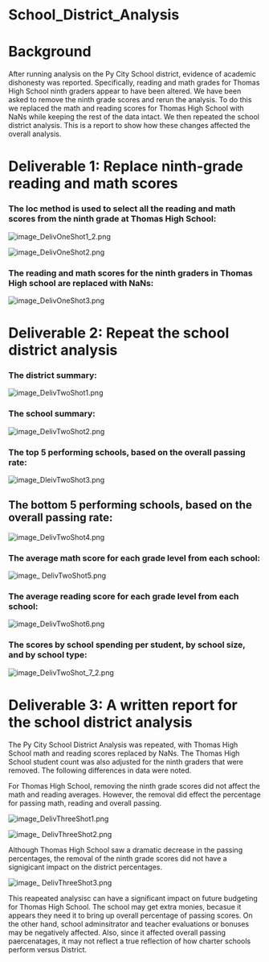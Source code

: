 # School_District_Analysis

# Background

After running analysis on the Py City School district, evidence of academic dishonesty was reported. Specifically, reading and math grades for Thomas High School ninth graders appear to have been altered. We have been asked to remove the ninth grade scores and rerun the 
analysis. To do this we replaced the math and reading scores for Thomas High School with NaNs while keeping the rest of the data intact. We then repeated the school district analysis. This is a report to show how these changes affected the overall analysis.

# Deliverable 1: Replace ninth-grade reading and math scores

### The loc method is used to select all the reading and math scores from the ninth grade at Thomas High School:

![image_DelivOneShot1_2.png](DelivOneShot1_2.png)

![image_DelivOneShot2.png](DelivOneShot2.png) 

### The reading and math scores for the ninth graders in Thomas High school are replaced with NaNs:

![image_DelivOneShot3.png](DelivOneShot3.png)

# Deliverable 2: Repeat the school district analysis

### The district summary:

![image_DelivTwoShot1.png](DelivTwoShot1.png)

### The school summary:

![image_DelivTwoShot2.png](DelivTwoShot2.png)

### The top 5 performing schools, based on the overall passing rate:

![image_DleivTwoShot3.png](DleivTwoShot3.png)

## The bottom 5 performing schools, based on the overall passing rate:

![image_DelivTwoShot4.png](DelivTwoShot4.png)

### The average math score for each grade level from each school:

![image_ DelivTwoShot5.png]( DelivTwoShot5.png)

### The average reading score for each grade level from each school:

![image_DelivTwoShot6.png](DelivTwoShot6.png)

### The scores by school spending per student, by school size, and by school type:

![image_DelivTwoShot_7_2.png](DelivTwoShot_7_2.png)

# Deliverable 3: A written report for the school district analysis

The Py City School District Analysis was repeated, with Thomas High School math and reading scores replaced by NaNs.  The Thomas High School student count was also adjusted for the ninth graders that were removed.  The following differences in data were noted.

For Thomas High School, removing the ninth grade scores did not affect the math and reading averages. However, the removal did effect the percentage for passing math, reading and overall passing. 

![image_DelivThreeShot1.png](DelivThreeShot1.png)

![image_ DelivThreeShot2.png](DelivThreeShot2.png)

Although Thomas High School saw a dramatic decrease in the passing percentages, the removal of the ninth grade scores did not have a signigicant impact on the district percentages.

![image_ DelivThreeShot3.png](DelivThreeShot3.png)

This reapeated analysisc can have a significant impact on future budgeting for Thomas High School.  The school may get extra monies, becasue it appears they need it to bring up overall percentage of passing scores. On the other hand, school adminsitrator and teacher evaluations or bonuses may be negatively affected. Also, since it affected overall passing paercenatages, it may not reflect a true reflection of how charter schools perform versus District.  




